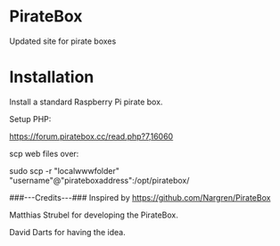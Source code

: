 # PirateBox
Updated site for pirate boxes

# Installation

Install a standard Raspberry Pi pirate box. 

Setup PHP:

https://forum.piratebox.cc/read.php?7,16060

scp web files over:

sudo scp -r "localwwwfolder" "username"@"pirateboxaddress":/opt/piratebox/

###---Credits---###
Inspired by https://github.com/Nargren/PirateBox

Matthias Strubel for developing the PirateBox.

David Darts for having the idea.